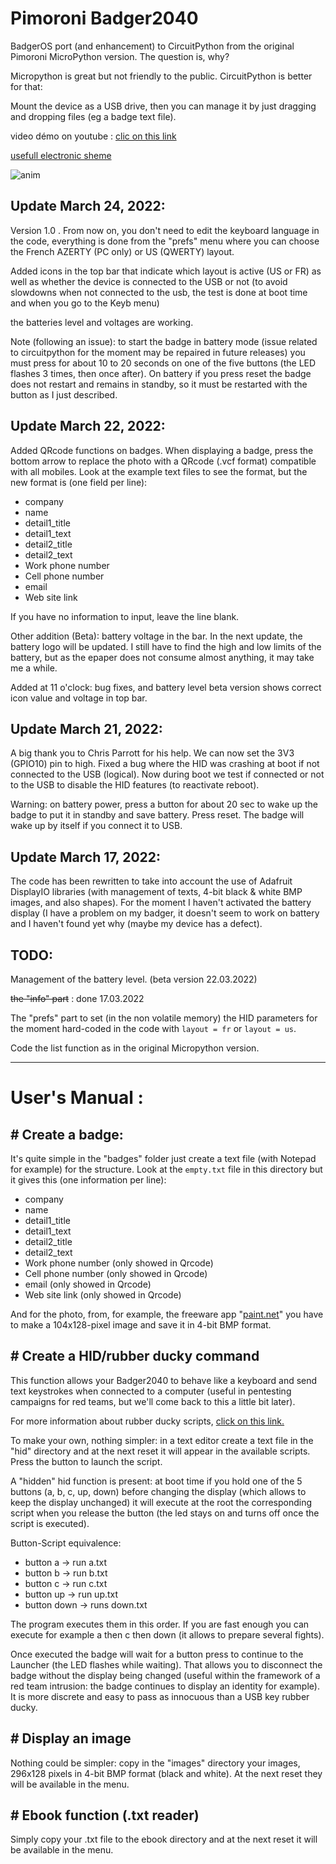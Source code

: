 <h1>Pimoroni Badger2040 </h1>

BadgerOS port (and enhancement) to CircuitPython from the original Pimoroni MicroPython version.<cr/>
<cr/>
The question is, why?<cr/>

Micropython is great but not friendly to the public. CircuitPython is better for that:<cr/>

Mount the device as a USB drive, then you can manage it by just dragging and dropping files (eg a badge text file).<cr/>

video démo on youtube : [clic on this link ](https://www.youtube.com/watch?v=mA5UjWe_tYo "clic on this link ")

[usefull electronic sheme](https://cdn.shopify.com/s/files/1/0174/1800/files/badger_2040_schematic.pdf?v=1645702148)

![anim](pics/badgeranim.gif)

## Update March 24, 2022:

Version 1.0 .
From now on, you don't need to edit the keyboard language in the code, everything is done from the "prefs" menu where you can choose the French AZERTY (PC only) or US (QWERTY) layout.

Added icons in the top bar that indicate which layout is active (US or FR) as well as whether the device is connected to the USB or not (to avoid slowdowns when not connected to the usb, the test is done at boot time and when you go to the Keyb menu)

the batteries level and voltages are working.

Note (following an issue): to start the badge in battery mode (issue related to circuitpython for the moment may be repaired in future releases) you must press for about 10 to 20 seconds on one of the five buttons (the LED flashes 3 times, then once after). On battery if you press reset the badge does not restart and remains in standby, so it must be restarted with the button as I just described.

## Update March 22, 2022:

Added QRcode functions on badges. When displaying a badge, press the bottom arrow to replace the photo with a QRcode (.vcf format) compatible with all mobiles. Look at the example text files to see the format, but the new format is (one field per line):

- company
- name
- detail1_title
- detail1_text
- detail2_title
- detail2_text
- Work phone number
- Cell phone number
- email
- Web site link

If you have no information to input, leave the line blank.

Other addition (Beta): battery voltage in the bar. In the next update, the battery logo will be updated. I still have to find the high and low limits of the battery, but as the epaper does not consume almost anything, it may take me a while.

Added at 11 o'clock: bug fixes, and battery level beta version shows correct icon value and voltage in top bar.

## Update March 21, 2022:

A big thank you to Chris Parrott for his help. We can now set the 3V3 (GPIO10) pin to high. 
Fixed a bug where the HID was crashing at boot if not connected to the USB (logical). Now during boot we test if connected or not to the USB to disable the HID features (to reactivate reboot).

Warning: on battery power, press a button for about 20 sec to wake up the badge to put it in standby and save battery. Press reset. The badge will wake up by itself if you connect it to USB.

## Update March 17, 2022:

The code has been rewritten to take into account the use of Adafruit DisplayIO libraries (with management of texts, 4-bit black & white BMP images, and also shapes). For the moment I haven't activated the battery display (I have a problem on my badger, it doesn't seem to work on battery and I haven't found yet why (maybe my device has a defect).

## TODO: 

Management of the battery level. (beta version 22.03.2022)

~~the "info" part~~ : done 17.03.2022<cr/>

The "prefs" part to set (in the non volatile memory) the HID parameters for the moment hard-coded in the code with `layout = fr` or `layout = us`.<cr/>

Code the list function as in the original Micropython version.<cr/>

------------

# User's Manual : 

## # Create a badge:

It's quite simple in the "badges" folder just create a text file (with Notepad for example) for the structure. Look at the `empty.txt` file in this directory but it gives this (one information per line):

- company
- name
- detail1_title
- detail1_text
- detail2_title
- detail2_text
- Work phone number (only showed in Qrcode)
- Cell phone number (only showed in Qrcode)
- email             (only showed in Qrcode)
- Web site link     (only showed in Qrcode)

And for the photo, from, for example, the freeware app "[paint.net](https://www.getpaint.net/download.html "paint.net")" you have to make a 104x128-pixel image and save it in 4-bit BMP format.
 
## # Create a HID/rubber ducky command

This function allows your Badger2040 to behave like a keyboard and send text keystrokes when connected to a computer (useful in pentesting campaigns for red teams, but we'll come back to this a little bit later).

For more information about rubber ducky scripts, [click on this link.](https://docs.hak5.org/usb-rubber-ducky-1/the-ducky-script-language/ducky-script-quick-reference "click on this link.")

To make your own, nothing simpler: in a text editor create a text file in the "hid" directory and at the next reset it will appear in the available scripts. Press the button to launch the script.

A "hidden" hid function is present: at boot time if you hold one of the 5 buttons (a, b, c, up, down) before changing the display (which allows to keep the display unchanged) it will execute at the root the corresponding script when you release the button (the led stays on and turns off once the script is executed).

Button-Script equivalence:

- button a -> run a.txt
- button b -> run b.txt
- button c -> run c.txt
- button up -> run up.txt
- button down -> runs down.txt

The program executes them in this order. If you are fast enough you can execute for example a then c then down (it allows to prepare several fights).

Once executed the badge will wait for a button press to continue to the Launcher (the LED flashes while waiting). That allows you to disconnect the badge without the display being changed (useful within the framework of a red team intrusion: the badge continues to display an identity for example). It is more discrete and easy to pass as innocuous than a USB key rubber ducky.

## # Display an image 

Nothing could be simpler: copy in the "images" directory your images, 296x128 pixels in 4-bit BMP format (black and white). At the next reset they will be available in the menu.

## # Ebook function (.txt reader)

Simply copy your .txt file to the ebook directory and at the next reset it will be available in the menu.
